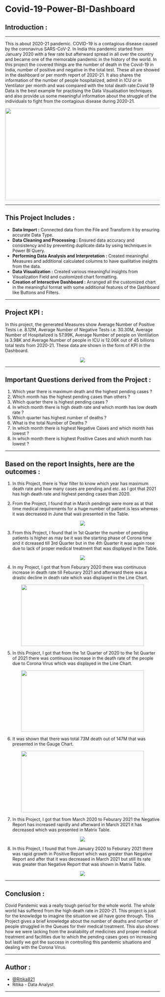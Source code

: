 # Covid-19-Power-BI-Dashboard


## Introduction :
---------------------------------------------------------------------------------------------------------------------------------------
This is about 2020-21 pandemic. COVID-19 is a contagious disease caused by the coronavirus SARS-CoV-2. In India this pandemic started from January 2020 with a few rate but afterward spread in all over the country and became one of the memorable pandemic in the history of the world. In this project the covered things are the number of death in the Covid-19 in India, number of positive and negative in the total test. These all are showed in the dashboard or per month report of 2020-21. It also shares the information of the number of people hospitalized, admit in ICU or in Ventilator per month and was compared with the total death rate.Covid 19 Data is the best example for practising the Data Visualisation techniques and also provide us some meaningful information about the struggle of the individuals to fight from the contagious disease during 2020-21.

<a><img align="centre" src="https://github.com/Ritika821/Covid-19-Power-BI-Dashboard/blob/main/Graphs/Corona.jpg" width="700" height="300">
</a>

---------------------------------------------------------------------------------------------------------------------------------------


## This Project Includes :

- **Data Import :** Connected data from the File and Transform it by ensuring accurate Data Type.
- **Data Cleaning and Processing :** Ensured data accuracy and consistency and by preventing duplicate data by using techniques in Power BI Query.
- **Performing Data Analysis and Interpretation :** Created meaningful Measures and additional calculated columns to have qualitative insights from the data.
- **Data Visualization :** Created various meaningful insights from Visualization Field and customized chart formatting.
- **Creation of Interactive Dashboard :** Arranged all the customized chart in the meaningful format with some additional features of the Dashboard like Buttons and Filters.

---------------------------------------------------------------------------------------------------------------------------------------


## Project KPI :

In this project, the generated Measures show Average Number of Positive Tests i.e. 8.12M, Average Number of Negative Tests i.e. 30.30M, Average Number of Hospitalized is 57.99K, Average Number of people on Ventilation is 3.98K and Average Number of people in ICU is 12.06K out of 45 billions total tests from 2020-21. These data are shown in the form of KPI in the Dashboard.

<p align="center">
<a><img src="https://github.com/Ritika821/Covid-19-Power-BI-Dashboard/blob/main/Graphs/KPI.png">
</a></p>

------------------------------------------------------------------------------------------------------------------------------------------------------------


## Important Questions derived from the Project :

1. Which year there is maximum death and the highest pending cases ?
2. Which month has the highest pending cases than others ?
3. Which quarter there is highest pending cases ?
4. In which month there is high death rate and which month has low death rate ?
5. Which quarter has highest number of deaths ?
6. What is the total Number of Deaths ?
7. In which month there is highest Negative Cases and which month has lowest ?
8. In which month there is highest Positive Cases and which month has lowest ?

------------------------------------------------------------------------------------------------------------------------------------------------------------


## Based on the report Insights, here are the outcomes :

1. In this Project, there is Year filter to know which year has maximum death rate and how many cases are pending and etc. as I got that 2021 has high death rate and highest pending cases than 2020.

2. From the Project, I found that in March pendings were more as at that time medical requirements for a huge number of patient is less whereas it was decreased in June that was presented in the Table.

<p align="center">
<a><img src="https://github.com/Ritika821/Covid-19-Power-BI-Dashboard/blob/main/Graphs/Pending%20by%20Months.png">
</a></p>

3. From this Project, I found that in 1st Quarter the number of pending patients is higher as may be it was the starting phase of Corona time and it dcreased till 3rd Quarter but in the 4th Quarter it was again rose due to lack of proper medical treatment that was displayed in the Table.

<p align="center">
<a><img src="https://github.com/Ritika821/Covid-19-Power-BI-Dashboard/blob/main/Graphs/Pending%20by%20Quarters.png">
</a></p>

4. In my Project, I got that from Feburary 2020 there was continuous increase in death rate till Feburary 2021 and afterward there was a drastic decline in death rate which was displayed in the Line Chart.

<p align="center">
<a><img src="https://github.com/Ritika821/Covid-19-Power-BI-Dashboard/blob/main/Graphs/Death%20by%20Months.png" width="400" height="200">
</a></p>

5. In this Project, I got that from the 1st Quarter of 2020 to the 1st Quarter of 2021 there was continuous increase in the death rate of the people due to Corona Virus which was displayed in the Line Chart.

<p align="center">
<a><img src="https://github.com/Ritika821/Covid-19-Power-BI-Dashboard/blob/main/Graphs/Death%20by%20Quarters.png" width="400" height="200">
</a></p>

6. It was shown that there was total 73M death out of 147M that was presented in the Gauge Chart.

<p align="center">
<a><img src="https://github.com/Ritika821/Covid-19-Power-BI-Dashboard/blob/main/Graphs/Number%20of%20Deaths.png" width="400" height="200">
</a></p>

7. In this Project, I got that from March 2020 to Feburary 2021 the Negative Report has increased rapidly and afterward in March 2021 it has decreased which was presented in Matrix Table.

<p align="center">
<a><img src="https://github.com/Ritika821/Covid-19-Power-BI-Dashboard/blob/main/Graphs/Negative%20in%20Total%20Tests.png">
</a></p>

8. In this Project, I found that from January 2020 to Feburary 2021 there was rapid growth in Positive Report which was greater than Negative Report and after that it was decreased in March 2021 but still its rate was greater than Negative Report that was shown in Matrix Table.

<p align="center">
<a><img src="https://github.com/Ritika821/Covid-19-Power-BI-Dashboard/blob/main/Graphs/Positive%20in%20Total%20Tests.png">
</a></p>

------------------------------------------------------------------------------------------------------------------------------------


## Conclusion :

Covid Pandemic was a really tough period for the whole world. The whole world has suffered from the high death rate in 2020-21. This project is just for the knowledge to imagine the situation we all have gone through. This Project gives a brief knowledge about the number of deaths and number of people struggled in the Queues for their medical treatment. This also shows how we were lacking from the avaliability of medicines and proper medical treatment and facilities due to which the pending cases goes on increasing but lastly we got the success in controlling this pandemic situations and dealing with the Corona Virus.

------------------------------------------------------------------------------------------------------------------------------------


## Author :

- [@Ritika821](https://github.com/Ritika821)
- Ritika - Data Analyst

--------------------------------------------------------------------------------------------------------------------------------------------------
